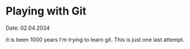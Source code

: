 # Playing with Git

Date: 02.04.2024

It is been 1000 years I'm trying to learn git.
This is just one last attempt.